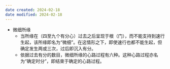 ```yaml
---
date created: 2024-02-18
date modified: 2024-02-18
---
```

- 微细所缘
    - 当所缘在（四至九个有分心）过去之后呈现于根（门），而不能支持到速行生起，该所缘即名为“微细”。在这情形之下，即使速行也都不能生起，但确定发生两或三次，过后即沉入有分。
    - 依据过去有分的数目，微细所缘的心路过程有六种。这种心路过程亦名为“确定时分”，即结束于确定的心路过程。
